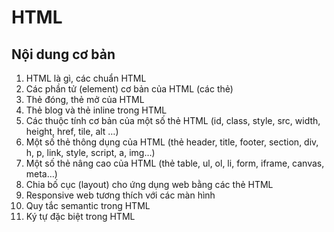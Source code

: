 # HTML

## Nội dung cơ bản
1. HTML là gì, các chuẩn HTML
2. Các phần tử (element) cơ bản của HTML (các thẻ)
3. Thẻ đóng, thẻ mở của HTML
4. Thẻ blog và thẻ inline trong HTML
5. Các thuộc tính cơ bản của một số thẻ HTML (id, class, style, src, width, height, href, tile, alt …)
6. Một số thẻ thông dụng của HTML (thẻ header, title, footer, section, div, h, p, link, style, script, a, img…)
7. Một số thẻ nâng cao của HTML (thẻ table, ul, ol, li, form,  iframe, canvas, meta…)
8. Chia bố cục (layout) cho ứng dụng web bằng các thẻ HTML
9. Responsive web tương thích với các màn hình
10. Quy tắc semantic trong HTML
11. Ký tự đặc biệt trong HTML
